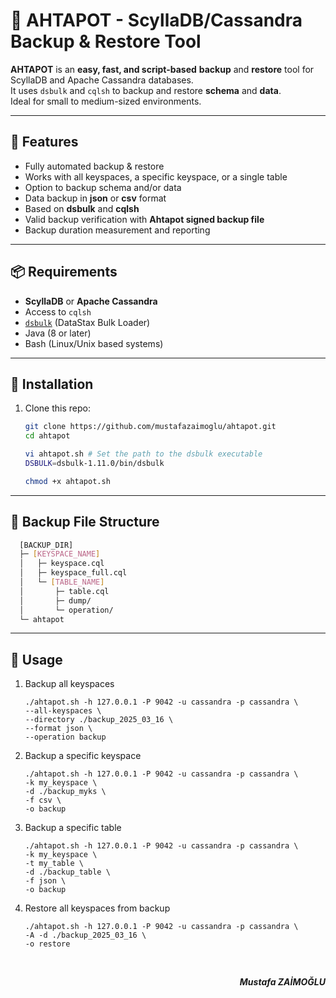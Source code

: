# 🐙 AHTAPOT - ScyllaDB/Cassandra Backup & Restore Tool

**AHTAPOT** is an **easy, fast, and script-based** **backup** and **restore** tool for ScyllaDB and Apache Cassandra databases.  
It uses `dsbulk` and `cqlsh` to backup and restore **schema** and **data**.  
Ideal for small to medium-sized environments.

---

## 🚀 Features

- Fully automated backup & restore  
- Works with all keyspaces, a specific keyspace, or a single table  
- Option to backup schema and/or data  
- Data backup in **json** or **csv** format  
- Based on **dsbulk** and **cqlsh**  
- Valid backup verification with **Ahtapot signed backup file**  
- Backup duration measurement and reporting  

---

## 📦 Requirements

- **ScyllaDB** or **Apache Cassandra**  
- Access to `cqlsh`  
- [`dsbulk`](https://github.com/datastax/dsbulk) (DataStax Bulk Loader) 
- Java (8 or later) 
- Bash (Linux/Unix based systems)  

---

## 🔧 Installation

1. Clone this repo:  
   ```bash
   git clone https://github.com/mustafazaimoglu/ahtapot.git
   cd ahtapot

   vi ahtapot.sh # Set the path to the dsbulk executable
   DSBULK=dsbulk-1.11.0/bin/dsbulk

   chmod +x ahtapot.sh
   ```
--- 


## 📂 Backup File Structure
```bash
  [BACKUP_DIR]
  ├─ [KEYSPACE_NAME]
  │   ├─ keyspace.cql
  │   ├─ keyspace_full.cql
  │   └─ [TABLE_NAME]
  │       ├─ table.cql
  │       ├─ dump/
  │       └─ operation/
  └─ ahtapot
```
--- 

## 📌 Usage
1. Backup all keyspaces
    ```
    ./ahtapot.sh -h 127.0.0.1 -P 9042 -u cassandra -p cassandra \
    --all-keyspaces \
    --directory ./backup_2025_03_16 \
    --format json \
    --operation backup
    ```

2. Backup a specific keyspace
    ```
    ./ahtapot.sh -h 127.0.0.1 -P 9042 -u cassandra -p cassandra \
    -k my_keyspace \
    -d ./backup_myks \
    -f csv \
    -o backup
    ```

3. Backup a specific table
    ```
    ./ahtapot.sh -h 127.0.0.1 -P 9042 -u cassandra -p cassandra \
    -k my_keyspace \
    -t my_table \
    -d ./backup_table \
    -f json \
    -o backup
    ```

4. Restore all keyspaces from backup
    ```
    ./ahtapot.sh -h 127.0.0.1 -P 9042 -u cassandra -p cassandra \
    -A -d ./backup_2025_03_16 \
    -o restore
    ```

<br>
<p align="right">
<strong><i>Mustafa ZAİMOĞLU</i></strong>
</p>
